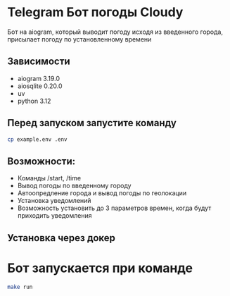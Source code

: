 # Telegram Бот погоды Cloudy 

Бот на aiogram, который выводит погоду исходя из введенного города, присылает погоду по установленному времени

## Зависимости
* aiogram 3.19.0
* aiosqlite 0.20.0
* uv 
* python 3.12

## Перед запуском запустите команду
```bash
cp example.env .env
```

## Возможности:
* Команды /start, /time
* Вывод погоды по введенному городу
* Автоопредление города и вывод погоды по геолокации
* Установка уведомлений
* Возможность установить до 3 параметров времен, когда будут приходить уведомления 

## Установка через докер 

# Бот запускается при команде 
```bash 
make run
```
